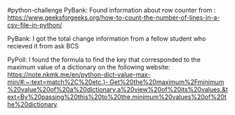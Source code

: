 #python-challenge
PyBank: Found information about row counter from : https://www.geeksforgeeks.org/how-to-count-the-number-of-lines-in-a-csv-file-in-python/


PyBank: I got the total change information from a fellow student who recieved it from ask BCS

PyPoll: I found the formula to find the key that corresponded to the maximum value of a dictionary on the following website: 
https://note.nkmk.me/en/python-dict-value-max-min/#:~:text=match%2C%20etc.)-,Get%20the%20maximum%2Fminimum%20value%20of%20a%20dictionary,a%20view%20of%20its%20values.&text=By%20passing%20this%20to%20the,minimum%20values%20of%20the%20dictionary.
